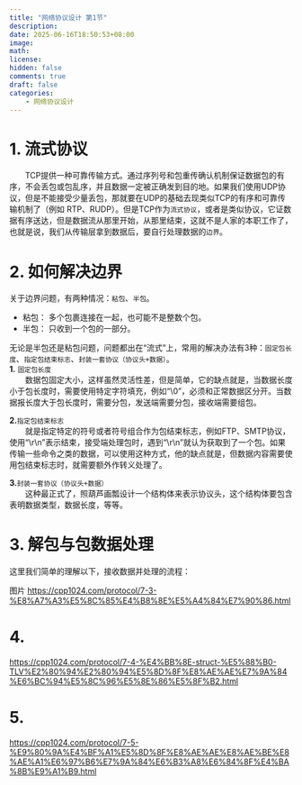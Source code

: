 ```yaml
---
title: "网络协议设计 第1节"
description: 
date: 2025-06-16T18:50:53+08:00
image: 
math: 
license: 
hidden: false
comments: true
draft: false
categories:
    - 网络协议设计
---
```


# 1. 流式协议
&emsp;&emsp;TCP提供一种可靠传输方式。通过序列号和包重传确认机制保证数据包的有序，不会丢包或包乱序，并且数据一定被正确发到目的地。如果我们使用UDP协议，但是不能接受少量丢包，那就要在UDP的基础去现类似TCP的有序和可靠传输机制了（例如 RTP、RUDP）。但是TCP作为`流式协议`，或者是类似协议，它证数据有序送达，但是数据流从那里开始，从那里结束，这就不是人家的本职工作了，也就是说，我们从传输层拿到数据后，要自行处理数据的`边界`。


# 2. 如何解决边界       
关于边界问题，有两种情况：`粘包`、`半包`。   
- 粘包： 多个包裹连接在一起，也可能不是整数个包。   
- 半包： 只收到一个包的一部分。     

无论是半包还是粘包问题，问题都出在“流式”上，常用的解决办法有3种：`固定包长度`、`指定包结束标志`、`封装一套协议（协议头+数据）`。  
**1.** `固定包长度`  
&emsp;&emsp;数据包固定大小，这样虽然灵活性差，但是简单，它的缺点就是，当数据长度小于包长度时，需要使用特定字符填充，例如“\0”，必须和正常数据区分开。当数据报长度大于包长度时，需要分包，发送端需要分包，接收端需要组包。  

**2.**`指定包结束标志`   
&emsp;&emsp;就是指定特定的符号或者符号组合作为包结束标志，例如FTP、SMTP协议，使用“\r\n”表示结束，接受端处理包时，遇到“\r\n”就认为获取到了一个包。如果传输一些命令之类的数据，可以使用这种方式，他的缺点就是，但数据内容需要使用包结束标志时，就需要额外作转义处理了。  

**3.**`封装一套协议（协议头+数据）`   
&emsp;&emsp;这种最正式了，照葫芦画瓢设计一个结构体来表示协议头，这个结构体要包含表明数据类型，数据长度，等等。

# 3. 解包与包数据处理
这里我们简单的理解以下，接收数据并处理的流程：   

图片
https://cpp1024.com/protocol/7-3-%E8%A7%A3%E5%8C%85%E4%B8%8E%E5%A4%84%E7%90%86.html
# 4. 

https://cpp1024.com/protocol/7-4-%E4%BB%8E-struct-%E5%88%B0-TLV%E2%80%94%E2%80%94%E5%8D%8F%E8%AE%AE%E7%9A%84%E6%BC%94%E5%8C%96%E5%8E%86%E5%8F%B2.html


# 5. 

https://cpp1024.com/protocol/7-5-%E9%80%9A%E4%BF%A1%E5%8D%8F%E8%AE%AE%E8%AE%BE%E8%AE%A1%E6%97%B6%E7%9A%84%E6%B3%A8%E6%84%8F%E4%BA%8B%E9%A1%B9.html